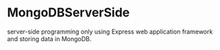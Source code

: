 # MongoDBServerSide
server-side programming only using Express web application framework and storing data in MongoDB. 
